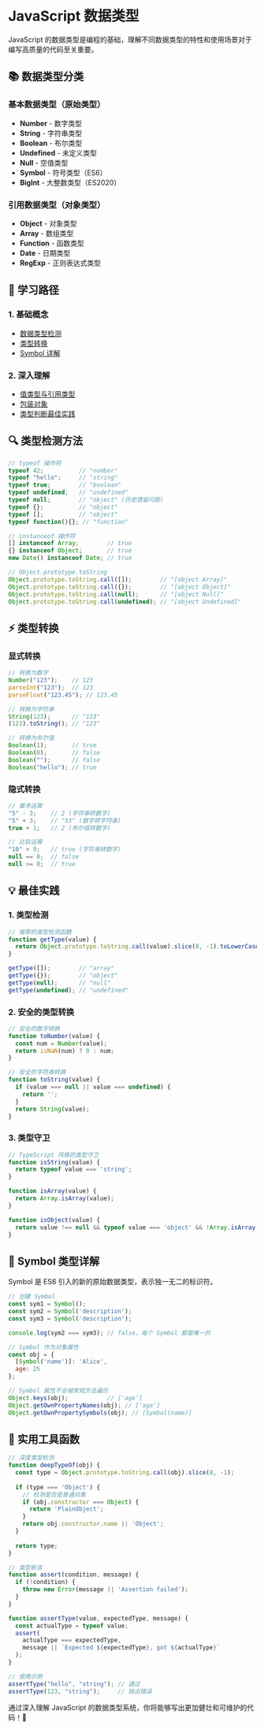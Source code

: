 # JavaScript 数据类型

JavaScript 的数据类型是编程的基础，理解不同数据类型的特性和使用场景对于编写高质量的代码至关重要。

## 📚 数据类型分类

### 基本数据类型（原始类型）
- **Number** - 数字类型
- **String** - 字符串类型
- **Boolean** - 布尔类型
- **Undefined** - 未定义类型
- **Null** - 空值类型
- **Symbol** - 符号类型（ES6）
- **BigInt** - 大整数类型（ES2020）

### 引用数据类型（对象类型）
- **Object** - 对象类型
- **Array** - 数组类型
- **Function** - 函数类型
- **Date** - 日期类型
- **RegExp** - 正则表达式类型

## 🎯 学习路径

### 1. 基础概念
- [数据类型检测](./type-detection.md)
- [类型转换](./type-conversion.md)
- [Symbol 详解](./symbol/index.md)

### 2. 深入理解
- [值类型与引用类型](./value-vs-reference.md)
- [包装对象](./wrapper-objects.md)
- [类型判断最佳实践](./type-checking.md)

## 🔍 类型检测方法

```javascript
// typeof 操作符
typeof 42;          // "number"
typeof "hello";     // "string"
typeof true;        // "boolean"
typeof undefined;   // "undefined"
typeof null;        // "object" (历史遗留问题)
typeof {};          // "object"
typeof [];          // "object"
typeof function(){}; // "function"

// instanceof 操作符
[] instanceof Array;        // true
{} instanceof Object;       // true
new Date() instanceof Date; // true

// Object.prototype.toString
Object.prototype.toString.call([]);        // "[object Array]"
Object.prototype.toString.call({});        // "[object Object]"
Object.prototype.toString.call(null);      // "[object Null]"
Object.prototype.toString.call(undefined); // "[object Undefined]"
```

## ⚡ 类型转换

### 显式转换
```javascript
// 转换为数字
Number("123");    // 123
parseInt("123");  // 123
parseFloat("123.45"); // 123.45

// 转换为字符串
String(123);      // "123"
(123).toString(); // "123"

// 转换为布尔值
Boolean(1);       // true
Boolean(0);       // false
Boolean("");      // false
Boolean("hello"); // true
```

### 隐式转换
```javascript
// 算术运算
"5" - 3;    // 2 (字符串转数字)
"5" + 3;    // "53" (数字转字符串)
true + 1;   // 2 (布尔值转数字)

// 比较运算
"10" > 9;   // true (字符串转数字)
null == 0;  // false
null >= 0;  // true
```

## 💡 最佳实践

### 1. 类型检测
```javascript
// 推荐的类型检测函数
function getType(value) {
  return Object.prototype.toString.call(value).slice(8, -1).toLowerCase();
}

getType([]);        // "array"
getType({});        // "object"
getType(null);      // "null"
getType(undefined); // "undefined"
```

### 2. 安全的类型转换
```javascript
// 安全的数字转换
function toNumber(value) {
  const num = Number(value);
  return isNaN(num) ? 0 : num;
}

// 安全的字符串转换
function toString(value) {
  if (value === null || value === undefined) {
    return '';
  }
  return String(value);
}
```

### 3. 类型守卫
```javascript
// TypeScript 风格的类型守卫
function isString(value) {
  return typeof value === 'string';
}

function isArray(value) {
  return Array.isArray(value);
}

function isObject(value) {
  return value !== null && typeof value === 'object' && !Array.isArray(value);
}
```

## 🎨 Symbol 类型详解

Symbol 是 ES6 引入的新的原始数据类型，表示独一无二的标识符。

```javascript
// 创建 Symbol
const sym1 = Symbol();
const sym2 = Symbol('description');
const sym3 = Symbol('description');

console.log(sym2 === sym3); // false，每个 Symbol 都是唯一的

// Symbol 作为对象属性
const obj = {
  [Symbol('name')]: 'Alice',
  age: 25
};

// Symbol 属性不会被常规方法遍历
Object.keys(obj);           // ['age']
Object.getOwnPropertyNames(obj); // ['age']
Object.getOwnPropertySymbols(obj); // [Symbol(name)]
```

## 🔧 实用工具函数

```javascript
// 深度类型检测
function deepTypeOf(obj) {
  const type = Object.prototype.toString.call(obj).slice(8, -1);
  
  if (type === 'Object') {
    // 检测是否是普通对象
    if (obj.constructor === Object) {
      return 'PlainObject';
    }
    return obj.constructor.name || 'Object';
  }
  
  return type;
}

// 类型断言
function assert(condition, message) {
  if (!condition) {
    throw new Error(message || 'Assertion failed');
  }
}

function assertType(value, expectedType, message) {
  const actualType = typeof value;
  assert(
    actualType === expectedType,
    message || `Expected ${expectedType}, got ${actualType}`
  );
}

// 使用示例
assertType("hello", "string"); // 通过
assertType(123, "string");     // 抛出错误
```

通过深入理解 JavaScript 的数据类型系统，你将能够写出更加健壮和可维护的代码！🚀 